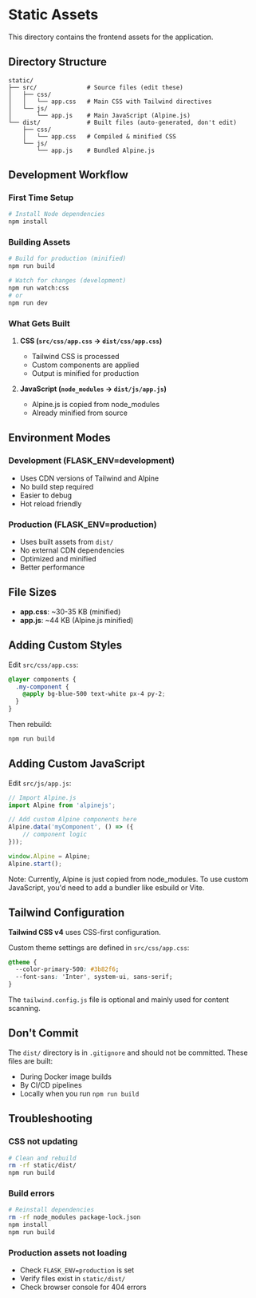 # Static Assets

This directory contains the frontend assets for the application.

## Directory Structure

```
static/
├── src/              # Source files (edit these)
│   ├── css/
│   │   └── app.css   # Main CSS with Tailwind directives
│   └── js/
│       └── app.js    # Main JavaScript (Alpine.js)
└── dist/             # Built files (auto-generated, don't edit)
    ├── css/
    │   └── app.css   # Compiled & minified CSS
    └── js/
        └── app.js    # Bundled Alpine.js
```

## Development Workflow

### First Time Setup

```bash
# Install Node dependencies
npm install
```

### Building Assets

```bash
# Build for production (minified)
npm run build

# Watch for changes (development)
npm run watch:css
# or
npm run dev
```

### What Gets Built

1. **CSS (`src/css/app.css` → `dist/css/app.css`)**
   - Tailwind CSS is processed
   - Custom components are applied
   - Output is minified for production

2. **JavaScript (`node_modules` → `dist/js/app.js`)**
   - Alpine.js is copied from node_modules
   - Already minified from source

## Environment Modes

### Development (FLASK_ENV=development)
- Uses CDN versions of Tailwind and Alpine
- No build step required
- Easier to debug
- Hot reload friendly

### Production (FLASK_ENV=production)
- Uses built assets from `dist/`
- No external CDN dependencies
- Optimized and minified
- Better performance

## File Sizes

- **app.css**: ~30-35 KB (minified)
- **app.js**: ~44 KB (Alpine.js minified)

## Adding Custom Styles

Edit `src/css/app.css`:

```css
@layer components {
  .my-component {
    @apply bg-blue-500 text-white px-4 py-2;
  }
}
```

Then rebuild:

```bash
npm run build
```

## Adding Custom JavaScript

Edit `src/js/app.js`:

```javascript
// Import Alpine.js
import Alpine from 'alpinejs';

// Add custom Alpine components here
Alpine.data('myComponent', () => ({
    // component logic
}));

window.Alpine = Alpine;
Alpine.start();
```

Note: Currently, Alpine is just copied from node_modules. 
To use custom JavaScript, you'd need to add a bundler like esbuild or Vite.

## Tailwind Configuration

**Tailwind CSS v4** uses CSS-first configuration.

Custom theme settings are defined in `src/css/app.css`:

```css
@theme {
  --color-primary-500: #3b82f6;
  --font-sans: 'Inter', system-ui, sans-serif;
}
```

The `tailwind.config.js` file is optional and mainly used for content scanning.

## Don't Commit

The `dist/` directory is in `.gitignore` and should not be committed.
These files are built:
- During Docker image builds
- By CI/CD pipelines
- Locally when you run `npm run build`

## Troubleshooting

### CSS not updating
```bash
# Clean and rebuild
rm -rf static/dist/
npm run build
```

### Build errors
```bash
# Reinstall dependencies
rm -rf node_modules package-lock.json
npm install
npm run build
```

### Production assets not loading
- Check `FLASK_ENV=production` is set
- Verify files exist in `static/dist/`
- Check browser console for 404 errors
